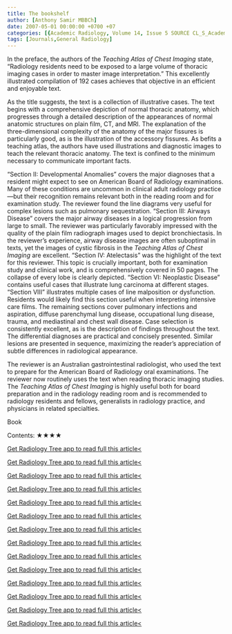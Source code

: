 ```yaml
---
title: The bookshelf
author: [Anthony Samir MBBCh]
date: 2007-05-01 00:00:00 +0700 +07
categories: [{Academic Radiology, Volume 14, Issue 5 SOURCE CL_S_AcademicRadiologyVolume14Issue5 1}]
tags: [Journals,General Radiology]
---
```

In the preface, the authors of the _Teaching Atlas of Chest Imaging_ state, “Radiology residents need to be exposed to a large volume of thoracic imaging cases in order to master image interpretation.” This excellently illustrated compilation of 192 cases achieves that objective in an efficient and enjoyable text.

As the title suggests, the text is a collection of illustrative cases. The text begins with a comprehensive depiction of normal thoracic anatomy, which progresses through a detailed description of the appearances of normal anatomic structures on plain film, CT, and MRI. The explanation of the three-dimensional complexity of the anatomy of the major fissures is particularly good, as is the illustration of the accessory fissures. As befits a teaching atlas, the authors have used illustrations and diagnostic images to teach the relevant thoracic anatomy. The text is confined to the minimum necessary to communicate important facts.

“Section II: Developmental Anomalies” covers the major diagnoses that a resident might expect to see on American Board of Radiology examinations. Many of these conditions are uncommon in clinical adult radiology practice—but their recognition remains relevant both in the reading room and for examination study. The reviewer found the line diagrams very useful for complex lesions such as pulmonary sequestration. “Section III: Airways Disease” covers the major airway diseases in a logical progression from large to small. The reviewer was particularly favorably impressed with the quality of the plain film radiograph images used to depict bronchiectasis. In the reviewer’s experience, airway disease images are often suboptimal in texts, yet the images of cystic fibrosis in the _Teaching Atlas of Chest Imaging_ are excellent. “Section IV: Atelectasis” was the highlight of the text for this reviewer. This topic is crucially important, both for examination study and clinical work, and is comprehensively covered in 50 pages. The collapse of every lobe is clearly depicted. “Section VI: Neoplastic Disease” contains useful cases that illustrate lung carcinoma at different stages. “Section VIII” illustrates multiple cases of line malposition or dysfunction. Residents would likely find this section useful when interpreting intensive care films. The remaining sections cover pulmonary infections and aspiration, diffuse parenchymal lung disease, occupational lung disease, trauma, and mediastinal and chest wall disease. Case selection is consistently excellent, as is the description of findings throughout the text. The differential diagnoses are practical and concisely presented. Similar lesions are presented in sequence, maximizing the reader’s appreciation of subtle differences in radiological appearance.

The reviewer is an Australian gastrointestinal radiologist, who used the text to prepare for the American Board of Radiology oral examinations. The reviewer now routinely uses the text when reading thoracic imaging studies. The _Teaching Atlas of Chest Imaging_ is highly useful both for board preparation and in the radiology reading room and is recommended to radiology residents and fellows, generalists in radiology practice, and physicians in related specialties.

Book

Contents: ★★★★

[Get Radiology Tree app to read full this article<](https://clinicalpub.com/app)

[Get Radiology Tree app to read full this article<](https://clinicalpub.com/app)

[Get Radiology Tree app to read full this article<](https://clinicalpub.com/app)

[Get Radiology Tree app to read full this article<](https://clinicalpub.com/app)

[Get Radiology Tree app to read full this article<](https://clinicalpub.com/app)

[Get Radiology Tree app to read full this article<](https://clinicalpub.com/app)

[Get Radiology Tree app to read full this article<](https://clinicalpub.com/app)

[Get Radiology Tree app to read full this article<](https://clinicalpub.com/app)

[Get Radiology Tree app to read full this article<](https://clinicalpub.com/app)

[Get Radiology Tree app to read full this article<](https://clinicalpub.com/app)

[Get Radiology Tree app to read full this article<](https://clinicalpub.com/app)

[Get Radiology Tree app to read full this article<](https://clinicalpub.com/app)

[Get Radiology Tree app to read full this article<](https://clinicalpub.com/app)

[Get Radiology Tree app to read full this article<](https://clinicalpub.com/app)